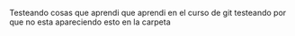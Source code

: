 Testeando cosas que aprendi
que aprendi en el curso de git 
testeando por que no esta apareciendo esto en la carpeta 



